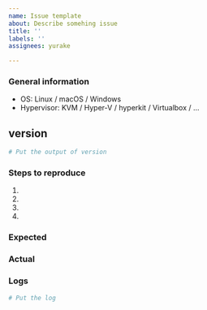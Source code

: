 ```yaml
---
name: Issue template
about: Describe somehing issue
title: ''
labels: ''
assignees: yurake

---
```


### General information

  * OS: Linux / macOS / Windows
  * Hypervisor: KVM / Hyper-V / hyperkit / Virtualbox / ...

## version
```bash
# Put the output of version
```

### Steps to reproduce

  1. 
  2. 
  3. 
  4. 

### Expected


### Actual


### Logs
```bash
# Put the log
```
